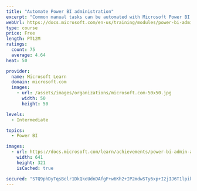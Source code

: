 ```yaml
---
title: "Automate Power BI administration"
excerpt: "Common manual tasks can be automated with Microsoft Power BI Cmdlets for Windows PowerShell and PowerShell core."
webUrl: https://docs.microsoft.com/en-us/training/modules/power-bi-admin-automate/
type: course
price: Free
length: PT12M
ratings:
  count: 75
  average: 4.64
heat: 50

provider:
  name: Microsoft Learn
  domain: microsoft.com
  images:
    - url: /assets/images/organizations/microsoft.com-50x50.jpg
      width: 50
      height: 50

levels:
  - Intermediate

topics:
  - Power BI

images:
  - url: https://docs.microsoft.com/learn/achievements/power-bi-admin-automate-social.png
    width: 641
    height: 321
    isCached: true

secured: "STQ9phDyTqsBelr1DkQkeUdnDAfgF+w6Kh2+IP2mdwSTy6xp+I2jIJ6T1lpikv/dgf2hj5zd+prW+2aJyDAsRdfXrYcNKT4hMqKF8nOsbzmk224x+o26mzub8zw2jhi3U0JqBSd38O5pAMQKb8NfgWfUpYoSkYLZ/xNWQfUvmjM5z3VQd9qCk5KyM12OBtfmxerk9LgGfxqI/slvbPlfS3cbkcwZiFJW55TJrUxQNrQpgLBXunuFZI7wWYQ02EzoJS1jSY8PZ55NwzwX2wLId9ae8pqZYHACBSrDMoew901YhVkwYjWqSTFcQGVSMOmhlUT61I2frAkTwIq9hDPYeQ1BZ0ZNOxCuhDxCL+NQuU5QSft3koqHiV4Hrbfc/vZXGG+RtFhX59g2xqnpzFt37Mh8NYdrUlD2YfU2canCE0k=;vj4dnPq0fjA+/gDJX88O4A=="
---
```


